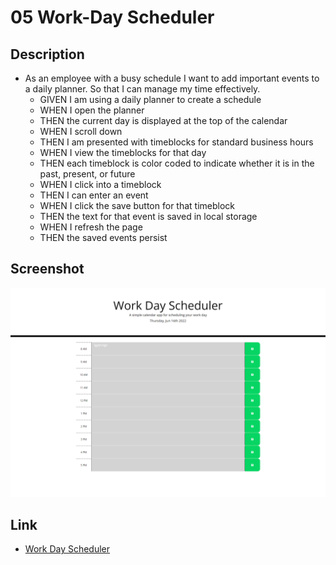 # 05 Work-Day Scheduler

## Description
* As an employee with a busy schedule I want to add important events to a daily planner. So that I can manage my time effectively.
    * GIVEN I am using a daily planner to create a schedule
    * WHEN I open the planner
    * THEN the current day is displayed at the top of the calendar
    * WHEN I scroll down
    * THEN I am presented with timeblocks for standard business hours
    * WHEN I view the timeblocks for that day
    * THEN each timeblock is color coded to indicate whether it is in the past, present, or future
    * WHEN I click into a timeblock
    * THEN I can enter an event
    * WHEN I click the save button for that timeblock
    * THEN the text for that event is saved in local storage
    * WHEN I refresh the page
    * THEN the saved events persist

## Screenshot
![Screenshot](./images/WorkDayScreenshot.png)

## Link
* [Work Day Scheduler](https://73gs514.github.io/Work-Day-Scheduler/)
